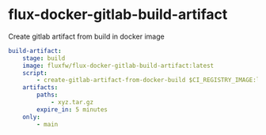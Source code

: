 # flux-docker-gitlab-build-artifact

Create gitlab artifact from build in docker image

```yaml
build-artifact:
    stage: build
    image: fluxfw/flux-docker-gitlab-build-artifact:latest
    script:
        - create-gitlab-artifact-from-docker-build $CI_REGISTRY_IMAGE:latest /xyz xyz.tar.gz
    artifacts:
        paths:
            - xyz.tar.gz
        expire_in: 5 minutes
    only:
        - main
```
